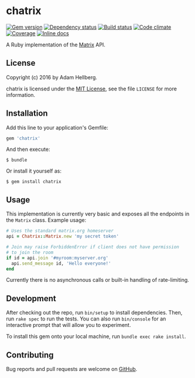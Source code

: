 chatrix
=======

[![Gem version][gem-badge-img]][gem-badge]
[![Dependency status][gemnasium-img]][gemnasium]
[![Build status][travis-img]][travis]
[![Code climate][cc-img]][cc]
[![Coverage][coverage-img]][coverage]
[![Inline docs][inch-img]][inch]

A Ruby implementation of the [Matrix][matrix] API.

## License

Copyright (c) 2016 by Adam Hellberg.

chatrix is licensed under the [MIT License][license-url], see the file
`LICENSE` for more information.

## Installation

Add this line to your application's Gemfile:

```ruby
gem 'chatrix'
```

And then execute:

    $ bundle

Or install it yourself as:

    $ gem install chatrix

## Usage

This implementation is currently very basic and exposes all the endpoints
in the `Matrix` class. Example usage:

```ruby
# Uses the standard matrix.org homeserver
api = Chatrix::Matrix.new 'my secret token'

# Join may raise ForbiddenError if client does not have permission
# to join the room
if id = api.join '#myroom:myserver.org'
  api.send_message id, 'Hello everyone!'
end
```

Currently there is no asynchronous calls or built-in handling of
rate-limiting.

## Development

After checking out the repo, run `bin/setup` to install dependencies.
Then, run `rake spec` to run the tests. You can also run `bin/console`
for an interactive prompt that will allow you to experiment.

To install this gem onto your local machine, run `bundle exec rake install`.

## Contributing

Bug reports and pull requests are welcome on [GitHub][issues].

[project]: https://github.com/Sharparam/chatrix
[issues]: https://github.com/Sharparam/chatrix/issues
[matrix]: http://matrix.org
[license-url]: http://opensource.org/licenses/MIT

[gem-badge]: https://badge.fury.io/rb/chatrix
[gem-badge-img]: https://badge.fury.io/rb/chatrix.svg
[gemnasium]: https://gemnasium.com/github.com/Sharparam/chatrix
[gemnasium-img]: https://gemnasium.com/badges/github.com/Sharparam/chatrix.svg
[travis]: https://travis-ci.org/Sharparam/chatrix
[travis-img]: https://travis-ci.org/Sharparam/chatrix.svg?branch=master
[cc]: https://codeclimate.com/github/Sharparam/chatrix
[cc-img]: https://codeclimate.com/github/Sharparam/chatrix/badges/gpa.svg
[coverage]: https://codeclimate.com/github/Sharparam/chatrix/coverage
[coverage-img]: https://codeclimate.com/github/Sharparam/chatrix/badges/coverage.svg
[inch]: http://inch-ci.org/github/Sharparam/chatrix
[inch-img]: http://inch-ci.org/github/Sharparam/chatrix.svg?branch=master
